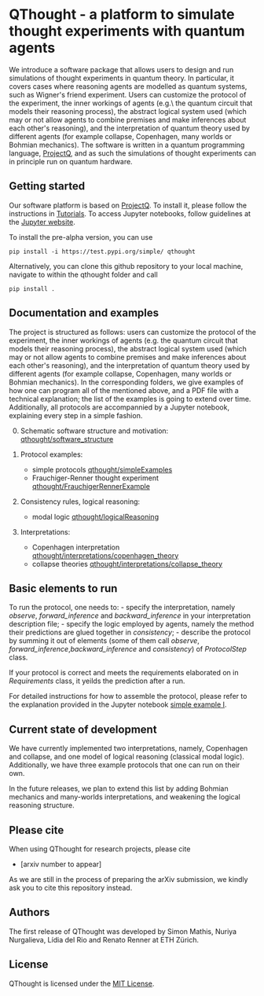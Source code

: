 # QThought - a platform to simulate thought experiments with quantum agents

We introduce a software package that allows users to design and run simulations of thought experiments in quantum theory. In particular, it covers cases where reasoning agents are modelled as quantum systems, such as Wigner's friend experiment. Users can customize the protocol of the experiment, the inner workings of agents (e.g.\ the quantum circuit that models their reasoning process), the abstract logical system used (which may or not allow agents to combine premises and make inferences about each other's reasoning), and the interpretation of quantum theory used by different agents (for example collapse, Copenhagen, many worlds or Bohmian mechanics). 
The software is written in a quantum programming language, [ProjectQ], and as such the simulations of thought experiments can in principle run on quantum hardware. 


## Getting started

Our software platform is based on [ProjectQ]. To install it, please follow the instructions in [Tutorials]. 
To access Jupyter notebooks, follow guidelines at the [Jupyter website].

To install the pre-alpha version, you can use
```
pip install -i https://test.pypi.org/simple/ qthought
```

Alternatively, you can clone this github repository to your local machine, navigate to within the qthought folder and call
```
pip install .
``` 


## Documentation and examples

The project is structured as follows: users can customize the protocol of the experiment, the inner workings of agents (e.g. the quantum circuit that models their reasoning process), the abstract logical system used (which may or not allow agents to combine premises and make inferences about each other's reasoning), and the interpretation of quantum theory used by different agents (for example collapse, Copenhagen, many worlds or Bohmian mechanics). In the corresponding folders, we give examples of how one can program all of the mentioned above, and a PDF file with a technical explanation; the list of the examples is going to extend over time. Additionally, all protocols are accompannied by a Jupyter notebook, explaining every step in a simple fashion.

0. Schematic software structure and motivation: [qthought/software_structure][SoftStr]
1. Protocol examples: 
    - simple protocols [qthought/simpleExamples][SimplEx]
    - Frauchiger-Renner thought experiment [qthought/FrauchigerRennerExample][FREx]

2. Consistency rules, logical reasoning:
    - modal logic [qthought/logicalReasoning][ModalC]

3. Interpretations:
    - Copenhagen interpretation [qthought/interpretations/copenhagen_theory][CopT]
    - collapse theories [qthought/interpretations/collapse_theory][ColT]

## Basic elements to run

To run the protocol, one needs to:
    - specify the interpretation, namely *observe*, *forward_inference* and *backward_inference* in your interpretation description file;
    - specify the logic employed by agents, namely the method their predictions are glued together in *consistency*;
    - describe the protocol by summing it out of elements (some of them call *observe*, *forward_inference*,*backward_inference* and *consistency*) of *ProtocolStep* class.

If your protocol is correct and meets the requirements elaborated on in *Requirements* class, it yeilds the prediction after a run. 

For detailed instructions for how to assemble the protocol, please refer to the explanation provided in the Jupyter notebook [simple example I][Simple1].

## Current state of development

We have currently implemented two interpretations, namely, Copenhagen and collapse, and one model of logical reasoning (classical modal logic). Additionally, we have three example protocols that one can run on their own. 

In the future releases, we plan to extend this list by adding Bohmian mechanics and many-worlds interpretations, and weakening the logical reasoning structure.

## Please cite

When using QThought for research projects, please cite
  - [arxiv number to appear] 
  
As we are still in the process of preparing the arXiv submission, we kindly ask you to cite this repository instead.

## Authors

The first release of QThought was developed by Simon Mathis, Nuriya Nurgalieva, Lídia del Rio and Renato Renner at ETH Zürich.

## License

QThought is licensed under the [MIT License][MIT].



[ProjectQ]: <https://projectq.ch>
[Tutorials]: <https://projectq.readthedocs.io/en/latest/tutorials.html>
[Jupyter website]: <https://jupyter.readthedocs.io/en/latest/content-quickstart.html>
[SimplEx]: <https://github.com/Croydon-Brixton/qthought/blob/master/qthought/simpleExamples>
[FREx]: <https://github.com/Croydon-Brixton/qthought/tree/master/qthought/FrauchigerRennerExample>
[ModalC]: <https://github.com/Croydon-Brixton/qthought/blob/master/qthought/logicalReasoning/consistency.py>
[CopT]: <https://github.com/Croydon-Brixton/qthought/blob/master/qthought/interpretations/copenhagen_theory.py>
[ColT]: <https://github.com/Croydon-Brixton/qthought/blob/master/qthought/interpretations/collapse_theory.py>
[SoftStr]: <https://github.com/Croydon-Brixton/qthought/blob/master/qthought/software_structure.pdf>
[Simple1]: <https://github.com/Croydon-Brixton/qthought/blob/master/qthought/simpleExamples/simple%20example%20I.ipynb>
[MIT]: <https://www.opensource.org/licenses/MIT>
